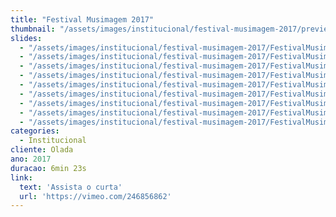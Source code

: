 ```yaml
---
title: "Festival Musimagem 2017"
thumbnail: "/assets/images/institucional/festival-musimagem-2017/preview-500x350.jpg"
slides:
  - "/assets/images/institucional/festival-musimagem-2017/FestivalMusimagem2017 (1).png"
  - "/assets/images/institucional/festival-musimagem-2017/FestivalMusimagem2017 (2).png"
  - "/assets/images/institucional/festival-musimagem-2017/FestivalMusimagem2017 (3).png"
  - "/assets/images/institucional/festival-musimagem-2017/FestivalMusimagem2017 (4).png"
  - "/assets/images/institucional/festival-musimagem-2017/FestivalMusimagem2017 (5).png"
  - "/assets/images/institucional/festival-musimagem-2017/FestivalMusimagem2017 (6).png"
  - "/assets/images/institucional/festival-musimagem-2017/FestivalMusimagem2017 (7).png"
  - "/assets/images/institucional/festival-musimagem-2017/FestivalMusimagem2017 (8).png"
  - "/assets/images/institucional/festival-musimagem-2017/FestivalMusimagem2017 (9).png"
categories:
  - Institucional
cliente: Olada
ano: 2017
duracao: 6min 23s
link:
  text: 'Assista o curta'
  url: 'https://vimeo.com/246856862'
---
```





